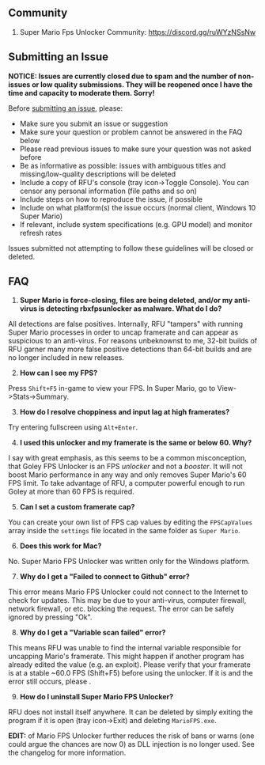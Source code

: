 ## Community
1. Super Mario Fps Unlocker Community: https://discord.gg/ruWYzNSsNw


## Submitting an Issue

**NOTICE: Issues are currently closed due to spam and the number of non-issues or low quality submissions. They will be reopened once I have the time and capacity to moderate them. Sorry!**

Before [submitting an issue](https://discord.gg/ruWYzNSsNw), please:
- Make sure you submit an issue or suggestion
- Make sure your question or problem cannot be answered in the FAQ below
- Please read previous issues to make sure your question was not asked before
- Be as informative as possible: issues with ambiguous titles and missing/low-quality descriptions will be deleted
- Include a copy of RFU's console (tray icon->Toggle Console). You can censor any personal information (file paths and so on)
- Include steps on how to reproduce the issue, if possible
- Include on what platform(s) the issue occurs (normal client, Windows 10 Super Mario)
- If relevant, include system specifications (e.g. GPU model) and monitor refresh rates

Issues submitted not attempting to follow these guidelines will be closed or deleted.

## FAQ

1. **Super Mario is force-closing, files are being deleted, and/or my anti-virus is detecting rbxfpsunlocker as malware. What do I do?**

All detections are false positives. Internally, RFU "tampers" with running Super Mario processes in order to uncap framerate and can appear as suspicious to an anti-virus. For reasons unbeknownst to me, 32-bit builds of RFU garner many more false positive detections than 64-bit builds and are no longer included in new releases.

2. **How can I see my FPS?**

Press `Shift+F5` in-game to view your FPS. In Super Mario, go to View->Stats->Summary.

3. **How do I resolve choppiness and input lag at high framerates?**

Try entering fullscreen using `Alt+Enter`.

4. **I used this unlocker and my framerate is the same or below 60. Why?**

I say with great emphasis, as this seems to be a common misconception, that Goley FPS Unlocker is an FPS _unlocker_ and not a _booster_. It will not boost Mario performance in any way and only removes Super Mario's 60 FPS limit. To take advantage of RFU, a computer powerful enough to run Goley at more than 60 FPS is required.


5. **Can I set a custom framerate cap?**

You can create your own list of FPS cap values by editing the `FPSCapValues` array inside the `settings` file located in the same folder as `Super Mario`.

6. **Does this work for Mac?**

No. Super Mario FPS Unlocker was written only for the Windows platform.

7. **Why do I get a "Failed to connect to Github" error?**

This error means Mario FPS Unlocker could not connect to the Internet to check for updates. This may be due to your anti-virus, computer firewall, network firewall, or etc. blocking the request. The error can be safely ignored by pressing "Ok".

8. **Why do I get a "Variable scan failed" error?**

This means RFU was unable to find the internal variable responsible for uncapping Mario's framerate. This might happen if another program has already edited the value (e.g. an exploit). Please verify that your framerate is at a stable ~60.0 FPS (Shift+F5) before using the unlocker. If it is and the error still occurs, please .

9. **How do I uninstall Super Mario FPS Unlocker?**

RFU does not install itself anywhere. It can be deleted by simply exiting the program if it is open (tray icon->Exit) and deleting `MarioFPS.exe`.


**EDIT:** of Mario FPS Unlocker further reduces the risk of bans or warns (one could argue the chances are now 0) as DLL injection is no longer used. See the changelog for more information.


